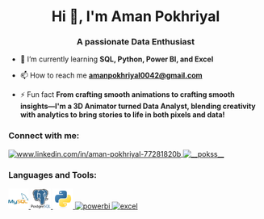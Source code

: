 <h1 align="center">Hi 👋, I'm Aman Pokhriyal</h1>
<h3 align="center">A passionate Data Enthusiast</h3>

- 🌱 I’m currently learning **SQL, Python, Power BI, and Excel**

- 📫 How to reach me **amanpokhriyal0042@gmail.com**

- ⚡ Fun fact **From crafting smooth animations to crafting smooth insights—I'm a 3D Animator turned Data Analyst, blending creativity with analytics to bring stories to life in both pixels and data!**

<h3 align="left">Connect with me:</h3>
<p align="left">
  <a href="https://linkedin.com/in/www.linkedin.com/in/aman-pokhriyal-77281820b" target="blank">
    <img align="center" src="https://raw.githubusercontent.com/rahuldkjain/github-profile-readme-generator/master/src/images/icons/Social/linked-in-alt.svg" alt="www.linkedin.com/in/aman-pokhriyal-77281820b" height="30" width="40" />
  </a>
  <a href="https://instagram.com/__pokss__" target="blank">
    <img align="center" src="https://raw.githubusercontent.com/rahuldkjain/github-profile-readme-generator/master/src/images/icons/Social/instagram.svg" alt="__pokss__" height="30" width="40" />
  </a>
</p>

<h3 align="left">Languages and Tools:</h3>
<p align="left"> 
  <a href="https://www.mysql.com/" target="_blank" rel="noreferrer"> 
    <img src="https://raw.githubusercontent.com/devicons/devicon/master/icons/mysql/mysql-original-wordmark.svg" alt="mysql" width="40" height="40"/> 
  </a> 
  <a href="https://www.postgresql.org" target="_blank" rel="noreferrer"> 
    <img src="https://raw.githubusercontent.com/devicons/devicon/master/icons/postgresql/postgresql-original-wordmark.svg" alt="postgresql" width="40" height="40"/> 
  </a> 
  <a href="https://www.python.org" target="_blank" rel="noreferrer"> 
    <img src="https://raw.githubusercontent.com/devicons/devicon/master/icons/python/python-original.svg" alt="python" width="40" height="40"/> 
  </a> 
  <a href="https://powerbi.microsoft.com/" target="_blank" rel="noreferrer"> 
    <img src="https://www.vectorlogo.zone/logos/microsoft_powerbi/microsoft_powerbi-icon.svg" alt="powerbi" width="40" height="40"/> 
  </a> 
  <a href="https://www.microsoft.com/en-us/microsoft-365/excel" target="_blank" rel="noreferrer"> 
    <img src="https://cdn-icons-png.flaticon.com/512/732/732220.png" alt="excel" width="40" height="40"/> 
  </a> 
</p>
